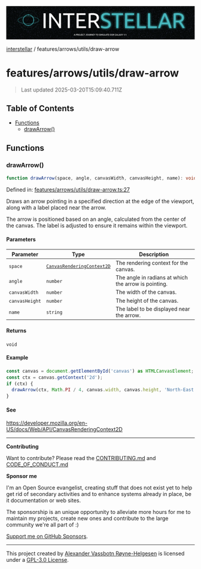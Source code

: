 <div><img alt="SPECCER logo" src="https://raw.githubusercontent.com/phun-ky/interstellar/main/public/interstellar-header.png" style="max-height:120px;"/></div>

[interstellar](../../../README.md) / features/arrows/utils/draw-arrow

# features/arrows/utils/draw-arrow

> Last updated 2025-03-20T15:09:40.711Z

## Table of Contents

- [Functions](#functions)
  - [drawArrow()](#drawarrow)

## Functions

### drawArrow()

```ts
function drawArrow(space, angle, canvasWidth, canvasHeight, name): void;
```

Defined in:
[features/arrows/utils/draw-arrow.ts:27](https://github.com/phun-ky/interstellar/blob/main/src/features/arrows/utils/draw-arrow.ts#L27)

Draws an arrow pointing in a specified direction at the edge of the viewport,
along with a label placed near the arrow.

The arrow is positioned based on an angle, calculated from the center of the
canvas. The label is adjusted to ensure it remains within the viewport.

#### Parameters

| Parameter      | Type                                                                                              | Description                                          |
| -------------- | ------------------------------------------------------------------------------------------------- | ---------------------------------------------------- |
| `space`        | [`CanvasRenderingContext2D`](https://developer.mozilla.org/docs/Web/API/CanvasRenderingContext2D) | The rendering context for the canvas.                |
| `angle`        | `number`                                                                                          | The angle in radians at which the arrow is pointing. |
| `canvasWidth`  | `number`                                                                                          | The width of the canvas.                             |
| `canvasHeight` | `number`                                                                                          | The height of the canvas.                            |
| `name`         | `string`                                                                                          | The label to be displayed near the arrow.            |

#### Returns

`void`

#### Example

```ts
const canvas = document.getElementById('canvas') as HTMLCanvasElement;
const ctx = canvas.getContext('2d');
if (ctx) {
  drawArrow(ctx, Math.PI / 4, canvas.width, canvas.height, 'North-East');
}
```

#### See

<https://developer.mozilla.org/en-US/docs/Web/API/CanvasRenderingContext2D>

---

**Contributing**

Want to contribute? Please read the
[CONTRIBUTING.md](https://github.com/phun-ky/interstellar/blob/main/CONTRIBUTING.md)
and
[CODE_OF_CONDUCT.md](https://github.com/phun-ky/interstellar/blob/main/CODE_OF_CONDUCT.md)

**Sponsor me**

I'm an Open Source evangelist, creating stuff that does not exist yet to help
get rid of secondary activities and to enhance systems already in place, be it
documentation or web sites.

The sponsorship is an unique opportunity to alleviate more hours for me to
maintain my projects, create new ones and contribute to the large community
we're all part of :)

[Support me on GitHub Sponsors](https://github.com/sponsors/phun-ky).

---

This project created by [Alexander Vassbotn Røyne-Helgesen](http://phun-ky.net)
is licensed under a
[GPL-3.0 License](https://choosealicense.com/licenses/gpl-3.0/).
